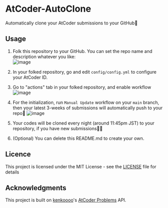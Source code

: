 # AtCoder-AutoClone
Automatically clone your AtCoder submissions to your GitHub🚀

## Usage
1. Folk this repository to your GitHub. You can set the repo name and description whatever you like:   
![image](https://user-images.githubusercontent.com/73727292/164982931-0dd13ef4-323e-4e38-9fd2-318a212d9be9.png)

2. In your folked repository, go and edit `config/config.yml` to configure your AtCoder ID.  

3.  Go to "actions" tab in your folked repository, and enable workflow![image](https://user-images.githubusercontent.com/73727292/164983120-b7e0f190-4122-4aa4-a186-04687ec0dfb7.png)

4. For the initialization, run `Manual Update` workflow on your `main` branch, then your latest 3-weeks of submissions will automatically push to your repo🚀 ![image](https://user-images.githubusercontent.com/73727292/164983404-841a43b9-ef4e-4570-aa23-599d83b170c8.png)

5. Your codes will be cloned every night (around 11:45pm JST) to your repository, if you have new submissions🚀😄

6. (Optional) You can delete this README.md to create your own.

## Licence
This project is licensed under the MIT License - see the [LICENSE](./LICENSE) file for details
## Acknowledgments
This project is built on [
kenkoooo](https://github.com/kenkoooo)'s [AtCoder Problems](https://kenkoooo.com/atcoder/) API. 
